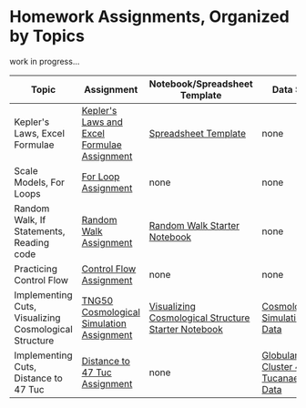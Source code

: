 # Homework Assignments, Organized by Topics

work in progress...


| Topic | Assignment | Notebook/Spreadsheet Template | Data Set |
|-------|------------|----------|----------|
| Kepler's Laws, Excel Formulae | [Kepler's Laws and Excel Formulae Assignment](../ProgrammingHomework/ExcelFormulaeKeplersLaws/HW_KeplerExcel.pdf) | [Spreadsheet Template](../ProgrammingHomework/ExcelFormulaeKeplersLaws/Trappist1_template.xlsx) | none |
| Scale Models, For Loops | [For Loop Assignment](../ProgrammingHomework/ForLoopScaleModel/HW_forLoopScaleModel.pdf) | none | none |
| Random Walk, If Statements, Reading code | [Random Walk Assignment](../ProgrammingHomework/RandomWalk/IfElseHomework.pdf) | [Random Walk Starter Notebook](https://www.kaggle.com/code/austinhinkel/phy255-randomwalk) | none |
| Practicing Control Flow | [Control Flow Assignment](../ProgrammingHomework/ControlFlow/HW_controlFlow.pdf) | none | none |
| Implementing Cuts, Visualizing Cosmological Structure | [TNG50 Cosmological Simulation Assignment](../ProgrammingHomework/CutsAndDataViz1_TNG50Simulation/HW_dataVizAndCuts_I.pdf) | [Visualizing Cosmological Structure Starter Notebook](https://www.kaggle.com/code/austinhinkel/gettingstartedwithtng50data) | [Cosmological Simulation Data](https://www.kaggle.com/datasets/austinhinkel/cosmology-simulation-data-from-illustris-tng-50) |
| Implementing Cuts, Distance to 47 Tuc | [Distance to 47 Tuc Assignment](../ProgrammingHomework/CutsAndDataViz2_47TucGlobularCluster/HW_dataVizAndCuts_II.pdf) | none | [Globular Cluster 47 Tucanae Data](https://www.kaggle.com/datasets/austinhinkel/47tuc-globular-cluster-line-of-sight-rand-subset) |

